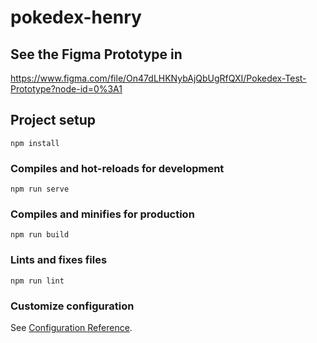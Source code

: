 # pokedex-henry

## See the Figma Prototype in
https://www.figma.com/file/On47dLHKNybAjQbUgRfQXI/Pokedex-Test-Prototype?node-id=0%3A1

## Project setup
```
npm install
```

### Compiles and hot-reloads for development
```
npm run serve
```

### Compiles and minifies for production
```
npm run build
```

### Lints and fixes files
```
npm run lint
```

### Customize configuration
See [Configuration Reference](https://cli.vuejs.org/config/).
